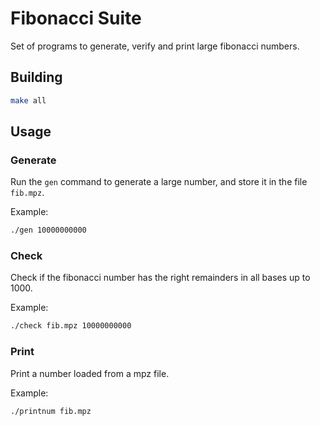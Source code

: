 # Fibonacci Suite

Set of programs to generate, verify and print large fibonacci numbers.

## Building

```sh
make all
```

## Usage

### Generate

Run the `gen` command to generate a large number, and store it in the file `fib.mpz`.

Example:
```sh
./gen 10000000000
```

### Check

Check if the fibonacci number has the right remainders in all bases up to 1000.

Example:
```sh
./check fib.mpz 10000000000
```

### Print

Print a number loaded from a mpz file.

Example:
```sh
./printnum fib.mpz
```
